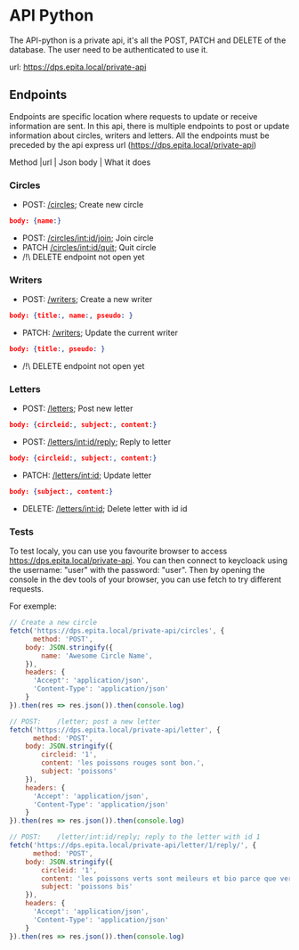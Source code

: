 # API Python

The API-python is a private api, it's all the POST, PATCH and DELETE of the database. The user need to be authenticated to use it.

url: https://dps.epita.local/private-api

## Endpoints
Endpoints are specific location where requests to update or receive information are sent.
In this api, there is multiple endpoints to post or update information about circles, writers and letters.
All the endpoints must be preceded by the api express url (https://dps.epita.local/private-api)

Method     |url                        | Json body                         | What it does

### Circles
- POST:    [/circles](https://dps.epita.local/public-api/circles); Create new circle
```json
body: {name:}
```
- POST:    [/circles/int:id/join](https://dps.epita.local/public-api/circles/int:id/join); Join circle
- PATCH    [/circles/int:id/quit](https://dps.epita.local/public-api/circles/int:id/quit); Quit circle
- /!\ DELETE endpoint not open yet

### Writers
 - POST:    [/writers](https://dps.epita.local/public-api/writers); Create a new writer
 ```json                 
 body: {title:, name:, pseudo: }
 ```
 - PATCH:   [/writers](https://dps.epita.local/public-api/writers); Update the current writer
  ```json                 
 body: {title:, pseudo: }
 ```
 - /!\ DELETE endpoint not open yet


### Letters
 - POST:    [/letters](https://dps.epita.local/public-api/letters); Post new letter              
 ```json
 body: {circleid:, subject:, content:}
 ```
 - POST:    [/letters/int:id/reply](https://dps.epita.local/public-api/letters/int:id/reply); Reply to letter
 ```json
 body: {circleid:, subject:, content:}
 ``` 
 - PATCH:   [/letters/int:id](https://dps.epita.local/public-api/letters/int:id); Update letter
 ```json
 body: {subject:, content:}             
 ```
 - DELETE:  [/letters/int:id](https://dps.epita.local/public-api/letters/int:id);                                               Delete letter with id id

 ### Tests

 To test localy, you can use you favourite browser to access https://dps.epita.local/private-api.
 You can then connect to keycloack using the username: "user" with the password: "user".
 Then by opening the console in the dev tools of your browser, you can use fetch to try different requests.

 For exemple:

```js
// Create a new circle
fetch('https://dps.epita.local/private-api/circles', {
      method: 'POST',
    body: JSON.stringify({
        name: 'Awesome Circle Name',
    }),
    headers: {
      'Accept': 'application/json',
      'Content-Type': 'application/json'
    }
}).then(res => res.json()).then(console.log)

// POST:    /letter; post a new letter
fetch('https://dps.epita.local/private-api/letter', {
      method: 'POST',
    body: JSON.stringify({
        circleid: '1',
        content: 'les poissons rouges sont bon.',
        subject: 'poissons'
    }),
    headers: {
      'Accept': 'application/json',
      'Content-Type': 'application/json'
    }
}).then(res => res.json()).then(console.log)

// POST:    /letter/int:id/reply; reply to the letter with id 1
fetch('https://dps.epita.local/private-api/letter/1/reply/', {
      method: 'POST',
    body: JSON.stringify({
        circleid: '1',
        content: 'les poissons verts sont meileurs et bio parce que verts.',
        subject: 'poissons bis'
    }),
    headers: {
      'Accept': 'application/json',
      'Content-Type': 'application/json'
    }
}).then(res => res.json()).then(console.log)
```

